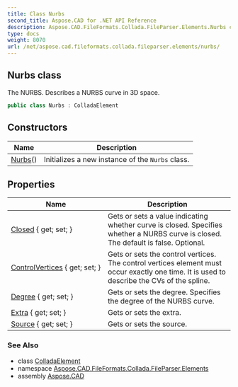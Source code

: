 ```yaml
---
title: Class Nurbs
second_title: Aspose.CAD for .NET API Reference
description: Aspose.CAD.FileFormats.Collada.FileParser.Elements.Nurbs class. The NURBS. Describes a NURBS curve in 3D space
type: docs
weight: 8070
url: /net/aspose.cad.fileformats.collada.fileparser.elements/nurbs/
---
```

## Nurbs class

The NURBS. Describes a NURBS curve in 3D space.

```csharp
public class Nurbs : ColladaElement
```

## Constructors

| Name | Description |
| --- | --- |
| [Nurbs](nurbs/)() | Initializes a new instance of the `Nurbs` class. |

## Properties

| Name | Description |
| --- | --- |
| [Closed](../../aspose.cad.fileformats.collada.fileparser.elements/nurbs/closed/) { get; set; } | Gets or sets a value indicating whether curve is closed. Specifies whether a NURBS curve is closed. The default is false. Optional. |
| [ControlVertices](../../aspose.cad.fileformats.collada.fileparser.elements/nurbs/controlvertices/) { get; set; } | Gets or sets the control vertices. The control vertices element must occur exactly one time. It is used to describe the CVs of the spline. |
| [Degree](../../aspose.cad.fileformats.collada.fileparser.elements/nurbs/degree/) { get; set; } | Gets or sets the degree. Specifies the degree of the NURBS curve. |
| [Extra](../../aspose.cad.fileformats.collada.fileparser.elements/nurbs/extra/) { get; set; } | Gets or sets the extra. |
| [Source](../../aspose.cad.fileformats.collada.fileparser.elements/nurbs/source/) { get; set; } | Gets or sets the source. |

### See Also

* class [ColladaElement](../colladaelement/)
* namespace [Aspose.CAD.FileFormats.Collada.FileParser.Elements](../../aspose.cad.fileformats.collada.fileparser.elements/)
* assembly [Aspose.CAD](../../)


